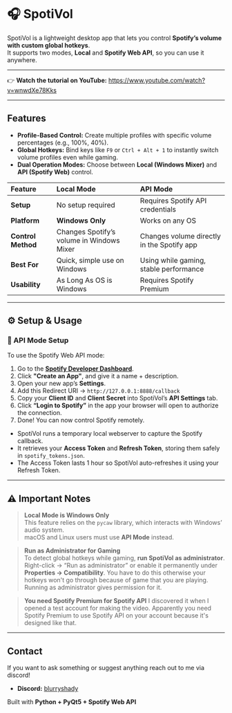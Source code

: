# 🎧 SpotiVol  

SpotiVol is a lightweight desktop app that lets you control **Spotify’s volume with custom global hotkeys**.  
It supports two modes, **Local** and **Spotify Web API**, so you can use it anywhere.

---
👉 **Watch the tutorial on YouTube:** https://www.youtube.com/watch?v=wnwdXe78Kks

---

## Features

- **Profile-Based Control:** Create multiple profiles with specific volume percentages (e.g., 100%, 40%).  
- **Global Hotkeys:** Bind keys like `F9` or `Ctrl + Alt + 1` to instantly switch volume profiles even while gaming.  
- **Dual Operation Modes:** Choose between **Local (Windows Mixer)** and **API (Spotify Web)** control.

| Feature | Local Mode | API Mode                                   |
| :--- | :--- |:-------------------------------------------|
| **Setup** | No setup required | Requires Spotify API credentials           |
| **Platform** |  **Windows Only** | Works on any OS                            |
| **Control Method** | Changes Spotify’s volume in Windows Mixer | Changes volume directly in the Spotify app |
| **Best For** | Quick, simple use on Windows | Using while gaming, stable performance   |
| **Usability** | As Long As OS is Windows | Requires Spotify Premium   |

---

## ⚙️ Setup & Usage

### 🎵 API Mode Setup

To use the Spotify Web API mode:

1. Go to the **[Spotify Developer Dashboard](https://developer.spotify.com/dashboard)**.  
2. Click **"Create an App"**, and give it a name + description.  
3. Open your new app’s **Settings**.  
4. Add this Redirect URI → `http://127.0.0.1:8888/callback`  
5. Copy your **Client ID** and **Client Secret** into SpotiVol’s **API Settings** tab.  
6. Click **“Login to Spotify”** in the app your browser will open to authorize the connection.  
7. Done! You can now control Spotify remotely.


  - SpotiVol runs a temporary local webserver to capture the Spotify callback.  
  - It retrieves your **Access Token** and **Refresh Token**, storing them safely in `spotify_tokens.json`.  
  - The Access Token lasts 1 hour so SpotiVol auto-refreshes it using your Refresh Token.  
</details>

---

## ⚠️ Important Notes

> **Local Mode is Windows Only**  
> This feature relies on the `pycaw` library, which interacts with Windows’ audio system.  
> macOS and Linux users must use **API Mode** instead.

> **Run as Administrator for Gaming**  
> To detect global hotkeys while gaming, **run SpotiVol as administrator**.  
> Right-click → “Run as administrator” or enable it permanently under **Properties → Compatibility**.
> You have to do this otherwise your hotkeys won't go through because of game that you are playing. Running as administrator gives permission for it.

> **You need Spotify Premium for Spotify API**
> I discovered it when I opened a test account for making the video. Apparently you need Spotify Premium to use Spotify API on your account because it's designed like that.
---

## Contact
 If you want to ask something or suggest anything reach out to me via discord!
 
- **Discord:** [blurryshady](#)



Built with **Python + PyQt5 + Spotify Web API**

